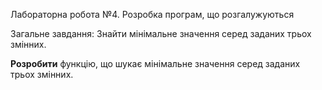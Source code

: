 Лабораторна робота №4. Розробка програм, що розгалужуються

Загальне завдання: Знайти мінімальне значення серед заданих трьох змінних.

**Розробити** функцію, що шукає мінімальне значення серед заданих трьох змінних.
